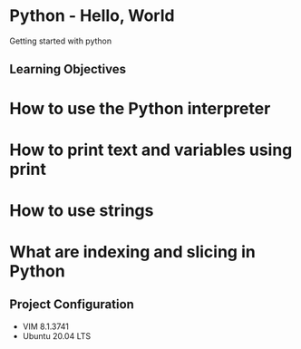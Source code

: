 # Python - Hello, World
Getting started with python

## Learning Objectives
# How to use the Python interpreter
# How to print text and variables using print
# How to use strings
# What are indexing and slicing in Python

## Project Configuration
* VIM 8.1.3741
* Ubuntu 20.04 LTS
